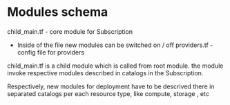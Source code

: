 # Modules schema

####
child_main.tf - core module for Subscription
 - Inside of the file new modules can be switched on / off
providers.tf - config file for providers

child_main.tf is a child module which is called from root module.
the module invoke respective modules described in catalogs in the Subscription.

Respectively, new modules for deployment have to be descrived there in separated catalogs per each resource type, like compute, storage , etc
####
